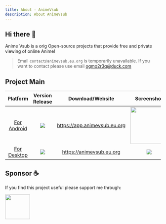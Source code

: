 ```yaml
---
title: About - AnimeVsub
description: About AnimeVsub
---
```


## Hi there 👋

Anime Vsub is a orig Open-source projects that provide free and private viewing of online Anime!

> Email `contact@animevsub.eu.org` is temporarily unavailable. If you want to contact please use email ogmo2r3q@duck.com

## Project Main

|                         Platform                         |                                                Version Release                                                 |     Download/Website     |                                                                    Screenshot                                                                    |
| :------------------------------------------------------: | :------------------------------------------------------------------------------------------------------------: | :----------------------: | :----------------------------------------------------------------------------------------------------------------------------------------------: |
|     [For Android](https://github.com/anime-vsub/app)     |   <img src="https://img.shields.io/github/v/release/anime-vsub/app?color=green&display_name=tag&label=APK" >   | https://app.animevsub.eu.org | <img src="https://github.com/anime-vsub/app/raw/main/meta/screenshoots/Screenshot_2022-10-05-22-28-37-000_git.shin.animevsub.jpg" width="120px"> |
| [For Desktop](https://github.com/anime-vsub/desktop-web) | <img src="https://img.shields.io/github/package-json/v/anime-vsub/desktop-web/release?color=b&label=release" > |   https://animevsub.eu.org   |   <img src="https://user-images.githubusercontent.com/45375496/203582106-746b9c5f-617b-42c0-92c8-98b77b962f93.jpeg" style="max-width: 440px">    |

## Sponsor ☕

If you find this project useful please support me through:

[<img src="https://user-images.githubusercontent.com/45375496/209764740-d202626d-4acd-4517-a5dc-e94993eeeb0a.png" width="80" />](https://me.momo.vn/tachibshin)

<!--

**Here are some ideas to get you started:**

🙋‍♀️ A short introduction - what is your organization all about?
🌈 Contribution guidelines - how can the community get involved?
👩‍💻 Useful resources - where can the community find your docs? Is there anything else the community should know?
🍿 Fun facts - what does your team eat for breakfast?
🧙 Remember, you can do mighty things with the power of [Markdown](https://docs.github.com/github/writing-on-github/getting-started-with-writing-and-formatting-on-github/basic-writing-and-formatting-syntax)
-->

